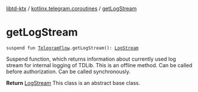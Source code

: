 [libtd-ktx](../index.md) / [kotlinx.telegram.coroutines](index.md) / [getLogStream](./get-log-stream.md)

# getLogStream

`suspend fun `[`TelegramFlow`](../kotlinx.telegram.core/-telegram-flow/index.md)`.getLogStream(): `[`LogStream`](https://tdlibx.github.io/td/docs/org/drinkless/td/libcore/telegram/TdApi/LogStream.html)

Suspend function, which returns information about currently used log stream for internal logging
of TDLib. This is an offline method. Can be called before authorization. Can be called
synchronously.

**Return**
[LogStream](https://tdlibx.github.io/td/docs/org/drinkless/td/libcore/telegram/TdApi/LogStream.html) This class is an abstract base class.

